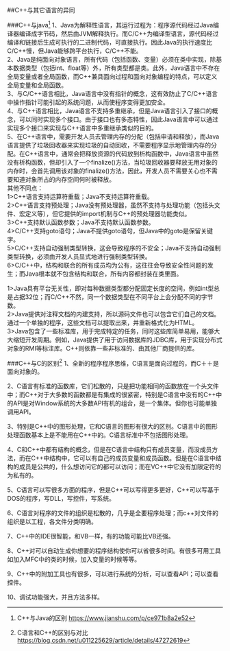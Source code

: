 ##C++与其它语言的异同

###C++与java[^1]
1、Java为解释性语言，其运行过程为：程序源代码经过Java编译器编译成字节码，然后由JVM解释执行。而C/C++为编译型语言，源代码经过编译和链接后生成可执行的二进制代码，可直接执行。因此Java的执行速度比C/C++慢，但Java能够跨平台执行，C/C++不能。   
2、Java是纯面向对象语言，所有代码（包括函数、变量）必须在类中实现，除基本数据类型（包括int、float等）外，所有类型都是类。此外，Java语言中不存在全局变量或者全局函数，而C++兼具面向过程和面向对象编程的特点，可以定义全局变量和全局函数。   
3、与C/C++语言相比，Java语言中没有指针的概念，这有效防止了C/C++语言中操作指针可能引起的系统问题，从而使程序变得更加安全。   
4、与C++语言相比，Java语言不支持多重继承，但是Java语言引入了接口的概念，可以同时实现多个接口。由于接口也有多态特性，因此Java语言中可以通过实现多个接口来实现与C++语言中多重继承类似的目的。   
5、在C++语言中，需要开发人员去管理内存的分配（包括申请和释放），而Java语言提供了垃圾回收器来实现垃圾的自动回收，不需要程序显示地管理内存的分配。在C++语言中，通常会把释放资源的代码放到析构函数中，Java语言中虽然没有析构函数，但却引入了一个finalize()方法，当垃圾回收器要释放无用对象的内存时，会首先调用该对象的finalize()方法，因此，开发人员不需要关心也不需要知道对象所占的内存空间何时被释放。   
其他不同点：  
1>C++语言支持运算符重载；Java不支持运算符重载。   
2>C++语言支持预处理；Java没有预处理器，虽然不支持与处理功能（包括头文件、宏定义等），但它提供的import机制与C++的预处理器功能类似。   
3>C++支持默认函数参数；Java不支持默认函数参数。   
4>C/C++支持goto语句；Java不提供goto语句，但Java中的goto是保留关键字。  
5>C/C++支持自动强制类型转换，这会导致程序的不安全；Java不支持自动强制类型转换，必须由开发人员显式地进行强制类型转换。   
6>C/C++中，结构和联合的所有成员均为公有，这往往会导致安全性问题的发生；而Java根本就不包含结构和联合，所有内容都封装在类里面。   

1>Java具有平台无关性，即对每种数据类型都分配固定长度的空间，例如int型总是占据32位；而C/C++不然，同一个数据类型在不同平台上会分配不同的字节数。   
2>Java提供对注释文档的内建支持，所以源码文件也可以包含它们自己的文档。通过一个单独的程序，这些文档可以提取出来，并重新格式化为HTML。  
3>Java包含了一些标准库，用于完成特定的任务，同时这些库简单易用，能够大大缩短开发周期。例如，Java提供了用于访问数据库的JDBC库，用于实现分布式对象的RMI等标注库。C++则依靠一些非标准的、由其他厂商提供的库。  

###C++与C的区别[^2]
1、全新的程序程序思维，C语言是面向过程的，而C＋＋是面向对象的。

2、C语言有标准的函数库，它们松散的，只是把功能相同的函数放在一个头文件中；而C++对于大多数的函数都是有集成的很紧密，特别是C语言中没有的C++中的API是对Window系统的大多数API有机的组合，是一个集体。但你也可能单独调用API。

3、特别是C++中的图形处理，它和C语言的图形有很大的区别。C语言中的图形处理函数基本上是不能用在C++中的。C语言标准中不包括图形处理。

4、C和C++中都有结构的概念，但是在C语言中结构只有成员变量，而没成员方法，而在C++中结构中，它可以有自己的成员变量和成员函数。但是在C语言中结构的成员是公共的，什么想访问它的都可以访问；而在VC++中它没有加限定符的为私有的。

5、C语言可以写很多方面的程序，但是C++可以写得更多更好，C++可以写基于DOS的程序，写DLL，写控件，写系统。

6、C语言对程序的文件的组织是松散的，几乎是全要程序处理；而c++对文件的组织是以工程，各文件分类明确。

7、C++中的IDE很智能，和VB一样，有的功能可能比VB还强。

8、C++对可以自动生成你想要的程序结构使你可以省很多时间。有很多可用工具如加入MFC中的类的时候，加入变量的时候等等。

9、C++中的附加工具也有很多，可以进行系统的分析，可以查看API；可以查看控件。

10、调试功能强大，并且方法多样。


[^1]:  C++与Java的区别 https://www.jianshu.com/p/ce971b8a2e52
[^2]:  C语言和C++的区别与对比  https://blog.csdn.net/u011225629/article/details/47272619